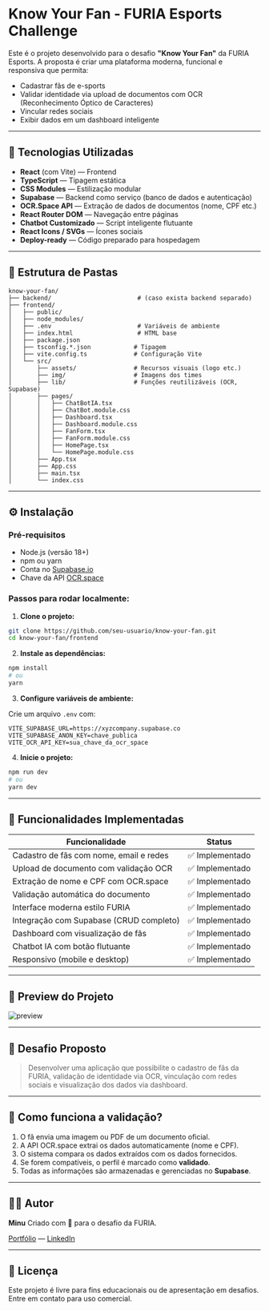 # Know Your Fan - FURIA Esports Challenge

Este é o projeto desenvolvido para o desafio **"Know Your Fan"** da FURIA Esports. A proposta é criar uma plataforma moderna, funcional e responsiva que permita:

* Cadastrar fãs de e-sports
* Validar identidade via upload de documentos com OCR (Reconhecimento Óptico de Caracteres)
* Vincular redes sociais
* Exibir dados em um dashboard inteligente

---

## 🚀 Tecnologias Utilizadas

* **React** (com Vite) — Frontend
* **TypeScript** — Tipagem estática
* **CSS Modules** — Estilização modular
* **Supabase** — Backend como serviço (banco de dados e autenticação)
* **OCR.Space API** — Extração de dados de documentos (nome, CPF etc.)
* **React Router DOM** — Navegação entre páginas
* **Chatbot Customizado** — Script inteligente flutuante
* **React Icons / SVGs** — Ícones sociais
* **Deploy-ready** — Código preparado para hospedagem

---

## 📁 Estrutura de Pastas

```
know-your-fan/
├── backend/                        # (caso exista backend separado)
├── frontend/
│   ├── public/
│   ├── node_modules/
│   ├── .env                        # Variáveis de ambiente
│   ├── index.html                  # HTML base
│   ├── package.json               
│   ├── tsconfig.*.json            # Tipagem
│   ├── vite.config.ts             # Configuração Vite
│   └── src/
│       ├── assets/                # Recursos visuais (logo etc.)
│       ├── img/                   # Imagens dos times
│       ├── lib/                   # Funções reutilizáveis (OCR, Supabase)
│       ├── pages/
│       │   ├── ChatBotIA.tsx
│       │   ├── ChatBot.module.css
│       │   ├── Dashboard.tsx
│       │   ├── Dashboard.module.css
│       │   ├── FanForm.tsx
│       │   ├── FanForm.module.css
│       │   ├── HomePage.tsx
│       │   └── HomePage.module.css
│       ├── App.tsx
│       ├── App.css
│       ├── main.tsx
│       └── index.css
```

---

## ⚙️ Instalação

### Pré-requisitos

* Node.js (versão 18+)
* npm ou yarn
* Conta no [Supabase.io](https://supabase.io)
* Chave da API [OCR.space](https://ocr.space/)

### Passos para rodar localmente:

1. **Clone o projeto:**

```bash
git clone https://github.com/seu-usuario/know-your-fan.git
cd know-your-fan/frontend
```

2. **Instale as dependências:**

```bash
npm install
# ou
yarn
```

3. **Configure variáveis de ambiente:**

Crie um arquivo `.env` com:

```env
VITE_SUPABASE_URL=https://xyzcompany.supabase.co
VITE_SUPABASE_ANON_KEY=chave_publica
VITE_OCR_API_KEY=sua_chave_da_ocr_space
```

4. **Inicie o projeto:**

```bash
npm run dev
# ou
yarn dev
```

---

## 📌 Funcionalidades Implementadas

| Funcionalidade                          | Status         |
| --------------------------------------- | -------------- |
| Cadastro de fãs com nome, email e redes | ✅ Implementado |
| Upload de documento com validação OCR   | ✅ Implementado |
| Extração de nome e CPF com OCR.space    | ✅ Implementado |
| Validação automática do documento       | ✅ Implementado |
| Interface moderna estilo FURIA          | ✅ Implementado |
| Integração com Supabase (CRUD completo) | ✅ Implementado |
| Dashboard com visualização de fãs       | ✅ Implementado |
| Chatbot IA com botão flutuante          | ✅ Implementado |
| Responsivo (mobile e desktop)           | ✅ Implementado |

---

## 📸 Preview do Projeto

![preview](./public/screenshot-home.png)

---

## 💬 Desafio Proposto

> Desenvolver uma aplicação que possibilite o cadastro de fãs da FURIA, validação de identidade via OCR, vinculação com redes sociais e visualização dos dados via dashboard.

---

## 🧐 Como funciona a validação?

1. O fã envia uma imagem ou PDF de um documento oficial.
2. A API OCR.space extrai os dados automaticamente (nome e CPF).
3. O sistema compara os dados extraídos com os dados fornecidos.
4. Se forem compatíveis, o perfil é marcado como **validado**.
5. Todas as informações são armazenadas e gerenciadas no **Supabase**.

---

## 🧑‍💻 Autor

**Minu**
Criado com 💜 para o desafio da FURIA.

[Portfólio](https://github.com/seu-usuario) — [LinkedIn](https://linkedin.com/in/seu-usuario)

---

## 📄 Licença

Este projeto é livre para fins educacionais ou de apresentação em desafios. Entre em contato para uso comercial.
